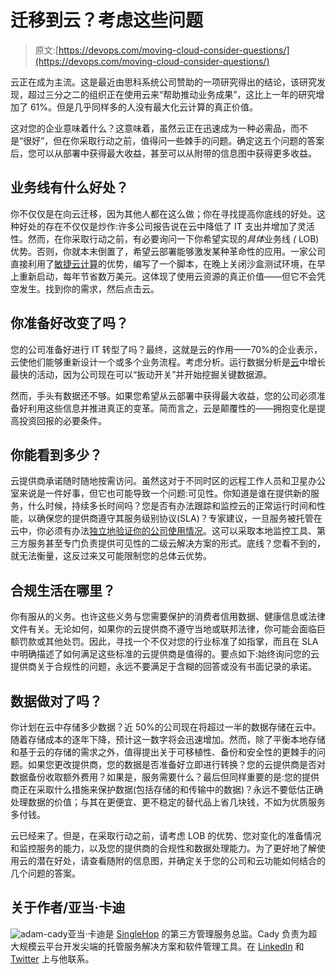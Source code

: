 # 迁移到云？考虑这些问题

> 原文:[https://devops.com/moving-cloud-consider-questions/](https://devops.com/moving-cloud-consider-questions/)

云正在成为主流。这是最近由思科系统公司赞助的一项研究得出的结论，该研究发现，超过三分之二的组织正在使用云来“帮助推动业务成果”，这比上一年的研究增加了 61%。但是几乎同样多的人没有最大化云计算的真正价值。

这对您的企业意味着什么？这意味着，虽然云正在迅速成为一种必需品，而不是“很好”，但在你采取行动之前，值得问一些棘手的问题。确定这五个问题的答案后，您可以从部署中获得最大收益，甚至可以从附带的信息图中获得更多收益。

## 业务线有什么好处？

你不仅仅是在向云迁移，因为其他人都在这么做；你在寻找提高你底线的好处。这种好处的存在不仅仅是炒作:许多公司报告说在云中降低了 IT 支出并增加了灵活性。然而，在你采取行动之前，有必要询问一下你希望实现的*具体*业务线 *(* LOB)优势。否则，你就本末倒置了，希望云部署能够激发某种革命性的应用。一家公司直接利用了[敏捷云计算](http://www.computing.co.uk/ctg/analysis/2469801/computing-research-cloud-first-cloud-only-or-cloud-never)的优势，编写了一个脚本，在晚上关闭沙盒测试环境，在早上重新启动，每年节省数万美元。这体现了使用云资源的真正价值——但它不会凭空发生。找到你的需求，然后点击云。

## 你准备好改变了吗？

您的公司准备好进行 IT 转型了吗？最终，这就是云的作用——70%的企业表示，云使他们能够重新设计一个或多个业务流程。考虑分析。运行数据分析是[云](https://www.forbes.com/sites/steveandriole/2016/09/21/4-the-cloud-crossing-the-cloud-casm/#68a4dc812b2f)中增长最快的活动，因为公司现在可以“扳动开关”并开始挖掘关键数据源。

然而，手头有数据还不够。如果您希望从云部署中获得最大收益，您的公司必须准备好利用这些信息并推进真正的变革。简而言之，云是颠覆性的——拥抱变化是提高投资回报的必要条件。

## 你能看到多少？

云提供商承诺随时随地按需访问。虽然这对于不同时区的远程工作人员和卫星办公室来说是一件好事，但它也可能导致一个问题:可见性。你知道是谁在提供新的服务，什么时候，持续多长时间吗？您是否有办法跟踪和监控云的正常运行时间和性能，以确保您的提供商遵守其服务级别协议(SLA)？专家建议，一旦服务被托管在云中，你必须有办法[独立地验证你的公司使用情况](http://www.itbusinessedge.com/slideshows/ten-factors-to-consider-when-moving-to-the-cloud-04.html)。这可以采取本地监控工具、第三方服务甚至专门负责提供可见性的二级云解决方案的形式。底线？您看不到的，就无法衡量，这反过来又可能限制您的总体云优势。

## 合规生活在哪里？

你有服从的义务。也许这些义务与您需要保护的消费者信用数据、健康信息或法律文件有关。无论如何，如果你的云提供商不遵守当地或联邦法律，你可能会面临巨额罚款或其他处罚。因此，寻找一个不仅对您的行业标准了如指掌，而且在 SLA 中明确描述了如何满足这些标准的云提供商是值得的。要点如下:始终询问您的云提供商关于合规性的问题，永远不要满足于含糊的回答或没有书面记录的承诺。

## 数据做对了吗？

你计划在云中存储多少数据？近 50%的公司现在将超过一半的数据存储在云中。随着存储成本的逐年下降，预计这一数字将会迅速增加。然而，除了平衡本地存储和基于云的存储的需求之外，值得提出关于可移植性、备份和安全性的更棘手的问题。如果您更改提供商，您的数据是否准备好立即进行转换？您的云提供商是否对数据备份收取额外费用？如果是，服务需要什么？最后但同样重要的是:您的提供商正在采取什么措施来保护数据(包括存储的和传输中的数据)？永远不要低估正确处理数据的价值；与其在更便宜、更不稳定的替代品上省几块钱，不如为优质服务多付钱。

云已经来了。但是，在采取行动之前，请考虑 LOB 的优势、您对变化的准备情况和监控服务的能力，以及您的提供商的合规性和数据处理能力。为了更好地了解使用云的潜在好处，请查看随附的信息图，并确定关于您的公司和云功能如何结合的几个问题的答案。

## 关于作者/亚当·卡迪

![adam-cady](../Images/01c09efdfac637aa41ced438b8bece5b.png)亚当·卡迪是 [SingleHop](https://www.singlehop.com) 的第三方管理服务总监。Cady 负责为超大规模云平台开发尖端的托管服务解决方案和软件管理工具。在 [LinkedIn](https://www.linkedin.com/in/adamcady) 和 [Twitter](https://twitter.com/adamcady23) 上与他联系。